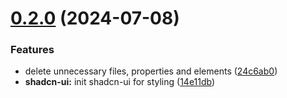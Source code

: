 # [0.2.0](https://github.com/tianbuyung/crypto-link/compare/v0.1.0...v0.2.0) (2024-07-08)


### Features

* delete unnecessary files, properties and elements ([24c6ab0](https://github.com/tianbuyung/crypto-link/commit/24c6ab0711cad9859d970d3601ba4c3e239c751b))
* **shadcn-ui:** init shadcn-ui for styling ([14e11db](https://github.com/tianbuyung/crypto-link/commit/14e11db18b88217aff2599c72f3d68d39208d4dc))
